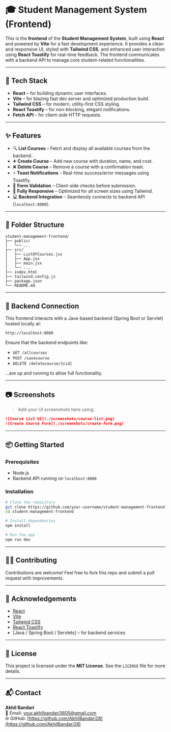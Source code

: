 # 🎓 Student Management System (Frontend)

This is the **frontend** of the **Student Management System**, built using **React** and powered by **Vite** for a fast development experience. It provides a clean and responsive UI, styled with **Tailwind CSS**, and enhanced user interaction using **React Toastify** for real-time feedback. The frontend communicates with a backend API to manage core student-related functionalities.

---

## 🚀 Tech Stack

- **React** – for building dynamic user interfaces.
- **Vite** – for blazing fast dev server and optimized production build.
- **Tailwind CSS** – for modern, utility-first CSS styling.
- **React Toastify** – for non-blocking, elegant notifications.
- **Fetch API** – for client-side HTTP requests.

---

## ✨ Features

- 🔍 **List Courses** – Fetch and display all available courses from the backend.
- ➕ **Create Course** – Add new course with duration, name, and cost.
- ❌ **Delete Course** – Remove a course with a confirmation toast.
- ⚡ **Toast Notifications** – Real-time success/error messages using Toastify.
- 🧠 **Form Validation** – Client-side checks before submission.
- 🎨 **Fully Responsive** – Optimized for all screen sizes using Tailwind.
- 💻 **Backend Integration** – Seamlessly connects to backend API (`localhost:8080`).

---

## 📂 Folder Structure

```
student-management-frontend/
├── public/
│   └── ...
├── src/
│   ├── ListOfCourses.jsx
│   ├── App.jsx
│   ├── main.jsx
│   └── ...
├── index.html
├── tailwind.config.js
├── package.json
└── README.md
```

---

## 🔗 Backend Connection

This frontend interacts with a Java-based backend (Spring Boot or Servlet) hosted locally at:

```
http://localhost:8080
```

Ensure that the backend endpoints like:

- `GET /allcourses`
- `POST /savecourse`
- `DELETE /deletecourse/{cid}`

...are up and running to allow full functionality.

---

## 📷 Screenshots

> Add your UI screenshots here using:

```markdown
![Course List UI](./screenshots/course-list.png)
![Create Course Form](./screenshots/create-form.png)
```

---

## 📦 Getting Started

### Prerequisites

- Node.js
- Backend API running on `localhost:8080`

### Installation

```bash
# Clone the repository
git clone https://github.com/your-username/student-management-frontend.git
cd student-management-frontend

# Install dependencies
npm install

# Run the app
npm run dev
```

---

## 🧑‍💻 Contributing

Contributions are welcome! Feel free to fork this repo and submit a pull request with improvements.

---

## 🙏 Acknowledgements

- [React](https://reactjs.org/)
- [Vite](https://vitejs.dev/)
- [Tailwind CSS](https://tailwindcss.com/)
- [React Toastify](https://fkhadra.github.io/react-toastify/introduction/)
- [Java / Spring Boot / Servlets] – for backend services

---

## 📜 License

This project is licensed under the **MIT License**. See the `LICENSE` file for more details.

---

## 📬 Contact

**Akhil Bandari**  
📧 Email: [your.akhilbandari3605@gmail.com](mailto:your.akhilbandari3605@gmail.com)  
🌐 GitHub: [https://github.com/AkhilBandari28](https://github.com/AkhilBandari28)
